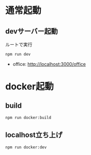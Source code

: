 # 通常起動

## devサーバー起動

ルートで実行

```bash
npm run dev
```

- office: [http://localhost:3000/office](http://localhost:3000/office)

# docker起動

## build

```bash
npm run docker:build
```

## localhost立ち上げ

```bash
npm run docker:dev
```

